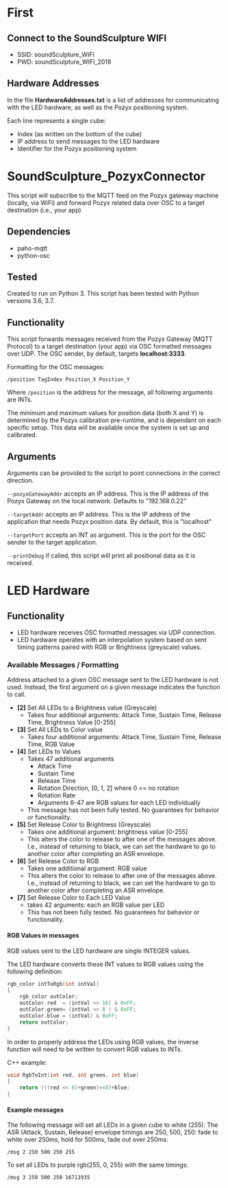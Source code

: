 # First

## Connect to the SoundSculpture WIFI

- SSID: soundSculpture_WIFI
- PWD: soundSculpture_WIFI_2018

## Hardware Addresses

In the file __HardwareAddresses.txt__ is a list of addresses for communicating with the LED hardware, as well as the Pozyx positioning system.

Each line represents a single cube:
- Index (as written on the bottom of the cube)
- IP address to send messages to the LED hardware
- Identifier for the Pozyx positioning system

# SoundSculpture_PozyxConnector

This script will subscribe to the MQTT feed on the Pozyx gateway machine (locally, via WiFi) and forward Pozyx related data over OSC to a target destination (i.e., your app)

## Dependencies

- paho-mqtt
- python-osc

## Tested

Created to run on Python 3. This script has been tested with Python versions 3.6, 3.7.

## Functionality

This script forwards messages received from the Pozyx Gateway (MQTT Protocol) to a target destination (your app) via OSC formatted messages over UDP. The OSC sender, by default, targets __localhost:3333__.

Formatting for the OSC messages:

```
/position TagIndex Position_X Position_Y
```

Where ```/position``` is the address for the message, all following arguments are INTs.

The minimum and maximum values for position data (both X and Y) is determined by the Pozyx calibration pre-runtime, and is dependant on each specific setup. This data will be available once the system is set up and calibrated.

## Arguments

Arguments can be provided to the script to point connections in the correct direction.

```--pozyxGatewayAddr``` accepts an IP address. This is the IP address of the Pozyx Gateway on the local network. Defaults to "192.168.0.22"

```--targetAddr``` accepts an IP address. This is the IP address of the application that needs Pozyx position data. By default, this is "localhost"

```--targetPort``` accepts an INT as argument. This is the port for the OSC sender to the target application.

```--printDebug``` if called, this script will print all positional data as it is received.


# LED Hardware

## Functionality

- LED hardware receives OSC formatted messages via UDP connection.
- LED hardware operates with an interpolation system based on sent timing patterns paired with RGB or Brightness (greyscale) values.

### Available Messages / Formatting

Address attached to a given OSC message sent to the LED hardware is not used. Instead, the first argument on a given message indicates the function to call.

- __[2]__ Set All LEDs to a Brightness value (Greyscale)
  - Takes four additional arguments: Attack Time, Sustain Time, Release Time, Brightness Value [0-255]
- __[3]__ Set All LEDs to Color value
  - Takes four additional arguments: Attack Time, Sustain Time, Release Time, RGB Value
- __[4]__ Set LEDs to Values
  - Takes 47 additional arguments
    - Attack Time
    - Sustain Time
    - Release Time
    - Rotation Direction, [0, 1, 2] where 0 == no rotation
    - Rotation Rate
    - Arguments 6-47 are RGB values for each LED individually
  - This message has not been fully tested. No guarantees for behavior or functionality.
- __[5]__ Set Release Color to Brightness (Greyscale)
  - Takes one additional argument: brightness value [0-255]
  - This alters the color to release to after one of the messages above. I.e., instead of returning to black, we can set the hardware to go to another color after completing an ASR envelope.
- __[6]__ Set Release Color to RGB
  - Takes one additional argument: RGB value
  - This alters the color to release to after one of the messages above. I.e., instead of returning to black, we can set the hardware to go to another color after completing an ASR envelope.
- __[7]__ Set Release Color to Each LED Value
  - takes 42 arguments: each an RGB value per LED
  - This has not been fully tested. No guarantees for behavior or functionality.

#### RGB Values in messages

RGB values sent to the LED hardware are single INTEGER values.

The LED hardware converts these INT values to RGB values using the following definition:

``` c++
rgb_color intToRgb(int intVal)
{
    rgb_color outColor;
    outColor.red  = (intVal >> 16) & 0xFF;
    outColor.green= (intVal >> 8 ) & 0xFF;
    outColor.blue = (intVal) & 0xFF;
    return outColor;
}
```

In order to properly address the LEDs using RGB values, the inverse function will need to be written to convert RGB values to INTs.

C++ example:

``` c++
void RgbToInt(int red, int green, int blue)
{
    return (((red << 8)+green)<<8)+blue;
}
```

#### Example messages


The following message will set all LEDs in a given cube to white (255). The ASR (Attack, Sustain, Release) envelope timings are 250, 500, 250: fade to white over 250ms, hold for 500ms, fade out over 250ms:

```
/msg 2 250 500 250 255
```


To set all LEDs to purple rgb(255, 0, 255) with the same timings:

```
/msg 3 250 500 250 16711935
```
